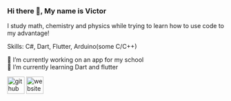 ### Hi there 👋, My name is Victor
I study math, chemistry and physics while trying to learn how to use code to my advantage!

Skills: C#, Dart, Flutter, Arduino(some C/C++)

🔭 I’m currently working on an app for my school <br>🌱 I’m currently learning Dart and flutter 

[<img src='https://cdn.jsdelivr.net/npm/simple-icons@3.0.1/icons/github.svg' alt='github' height='40'>](https://github.com/byggemandboesen)  [<img src='https://cdn.jsdelivr.net/npm/simple-icons@3.0.1/icons/icloud.svg' alt='website' height='40'>](https://myastronomyjourney.wordpress.com/)  
